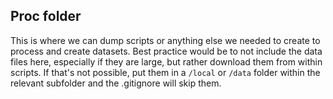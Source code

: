 ## Proc folder

This is where we can dump scripts or anything else we needed to create to process and create datasets. Best practice would be to not include the data files here, especially if they are large, but rather download them from within scripts. If that's not possible, put them in a `/local` or `/data` folder within the relevant subfolder and the .gitignore will skip them.
